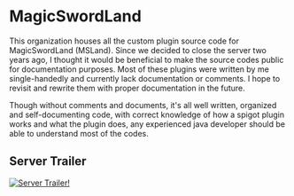 # MagicSwordLand

This organization houses all the custom plugin source code for MagicSwordLand (MSLand). Since we decided to close the server two years ago, I thought it would be beneficial to make the source codes public for documentation purposes. Most of these plugins were written by me single-handedly and currently lack documentation or comments. I hope to revisit and rewrite them with proper documentation in the future.

Though without comments and documents, it's all well written, organized and self-documenting code, with correct knowledge of how a spigot plugin works and what the plugin does, any experienced java developer should be able to understand most of the codes.


## Server Trailer
[![Server Trailer!](https://img.youtube.com/vi/AuBs1ZOexoQ/maxresdefault.jpg)](https://youtu.be/AuBs1ZOexoQ)

